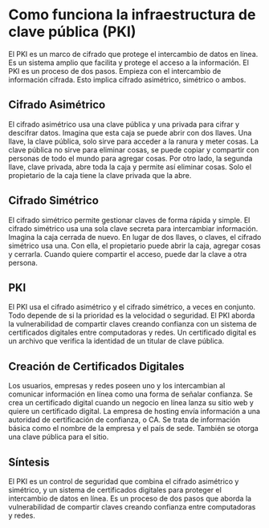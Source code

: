 # Como funciona la infraestructura de clave pública (PKI)
El PKI es un marco de cifrado que protege el intercambio de datos en línea. Es un sistema amplio que facilita y protege el acceso a la información. El PKI es un proceso de dos pasos. Empieza con el intercambio de información cifrada. Esto implica cifrado asimétrico, simétrico o ambos.

## Cifrado Asimétrico
El cifrado asimétrico usa una clave pública y una privada para cifrar y descifrar datos. Imagina que esta caja se puede abrir con dos llaves. Una llave, la clave pública, solo sirve para acceder a la ranura y meter cosas. La clave pública no sirve para eliminar cosas, se puede copiar y compartir con personas de todo el mundo para agregar cosas. Por otro lado, la segunda llave, clave privada, abre toda la caja y permite así eliminar cosas. Solo el propietario de la caja tiene la clave privada que la abre.

## Cifrado Simétrico
El cifrado simétrico permite gestionar claves de forma rápida y simple. El cifrado simétrico usa una sola clave secreta para intercambiar información. Imagina la caja cerrada de nuevo. En lugar de dos llaves, o claves, el cifrado simétrico usa una. Con ella, el propietario puede abrir la caja, agregar cosas y cerrarla. Cuando quiere compartir el acceso, puede dar la clave a otra persona.

## PKI
El PKI usa el cifrado asimétrico y el cifrado simétrico, a veces en conjunto. Todo depende de si la prioridad es la velocidad o seguridad. El PKI aborda la vulnerabilidad de compartir claves creando confianza con un sistema de certificados digitales entre computadoras y redes. Un certificado digital es un archivo que verifica la identidad de un titular de clave pública.

## Creación de Certificados Digitales
Los usuarios, empresas y redes poseen uno y los intercambian al comunicar información en línea como una forma de señalar confianza. Se crea un certificado digital cuando un negocio en línea lanza su sitio web y quiere un certificado digital. La empresa de hosting envía información a una autoridad de certificación de confianza, o CA. Se trata de información básica como el nombre de la empresa y el país de sede. También se otorga una clave pública para el sitio.

## Síntesis
El PKI es un control de seguridad que combina el cifrado asimétrico y simétrico, y un sistema de certificados digitales para proteger el intercambio de datos en línea. Es un proceso de dos pasos que aborda la vulnerabilidad de compartir claves creando confianza entre computadoras y redes.

